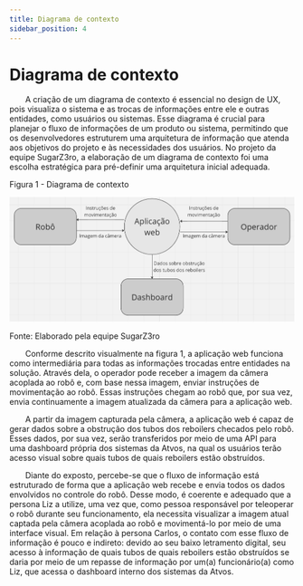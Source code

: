 ```yaml
---
title: Diagrama de contexto
sidebar_position: 4
---
```


# Diagrama de contexto

&emsp;&emsp;A criação de um diagrama de contexto é essencial no design de UX, pois visualiza o sistema e as trocas de informações entre ele e outras entidades, como usuários ou sistemas. Esse diagrama é crucial para planejar o fluxo de informações de um produto ou sistema, permitindo que os desenvolvedores estruturem uma arquitetura de informação que atenda aos objetivos do projeto e às necessidades dos usuários. No projeto da equipe SugarZ3ro, a elaboração de um diagrama de contexto foi uma escolha estratégica para pré-definir uma arquitetura inicial adequada.

<p style={{textAlign: 'center'}}>Figura 1 - Diagrama de contexto</p>

![Diagrama de contexto](../../../../static/img/sprint-1/diagrama_de_contexto.png)

<p style={{textAlign: 'center'}}>Fonte: Elaborado pela equipe SugarZ3ro</p>

&emsp;&emsp;Conforme descrito visualmente na figura 1, a aplicação web funciona como intermediária para todas as informações trocadas entre entidades na solução. Através dela, o operador pode receber a imagem da câmera acoplada ao robô e, com base nessa imagem, enviar instruções de movimentação ao robô. Essas instruções chegam ao robô que, por sua vez, envia continuamente a imagem atualizada da câmera para a aplicação web.

&emsp;&emsp;A partir da imagem capturada pela câmera, a aplicação web é capaz de gerar dados sobre a obstrução dos tubos dos reboilers checados pelo robô. Esses dados, por sua vez, serão transferidos por meio de uma API para uma dashboard própria dos sistemas da Atvos, na qual os usuários terão acesso visual sobre quais tubos de quais reboilers estão obstruídos.

&emsp;&emsp;Diante do exposto, percebe-se que o fluxo de informação está estruturado de forma que a aplicação web recebe e envia todos os dados envolvidos no controle do robô. Desse modo, é coerente e adequado que a persona Liz a utilize, uma vez que, como pessoa responsável por teleoperar o robô durante seu funcionamento, ela necessita visualizar a imagem atual captada pela câmera acoplada ao robô e movimentá-lo por meio de uma interface visual. Em relação à persona Carlos, o contato com esse fluxo de informação é pouco e indireto: devido ao seu baixo letramento digital, seu acesso à informação de quais tubos de quais reboilers estão obstruídos se daria por meio de um repasse de informação por um(a) funcionário(a) como Liz, que acessa o dashboard interno dos sistemas da Atvos.